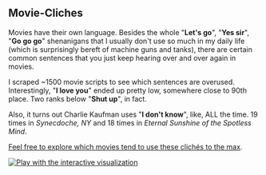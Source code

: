 Movie-Cliches
-------------

Movies have their own language. Besides the whole "**Let's go**", "**Yes sir**", "**Go go go**" shenanigans that I usually don't use so much in my daily life (which is surprisingly bereft of machine guns and tanks), there are certain common sentences that you just keep hearing over and over again in movies.

I scraped ~1500 movie scripts to see which sentences are overused. Interestingly, "**I love you**" ended up pretty low, somewhere close to 90th place. Two ranks below "**Shut up**", in fact.

Also, it turns out Charlie Kaufman uses "**I don't know**", like, ALL the time. 19 times in _Synecdoche, NY_ and 18 times in _Eternal Sunshine of the Spotless Mind_.

[Feel free to explore which movies tend to use these clichés to the max](http://movie.cliches.irmaksirer.com).

[![Play with the interactive visualization](http://i.imgur.com/MOE9y1A.png)](http://movie.cliches.irmaksirer.com)
